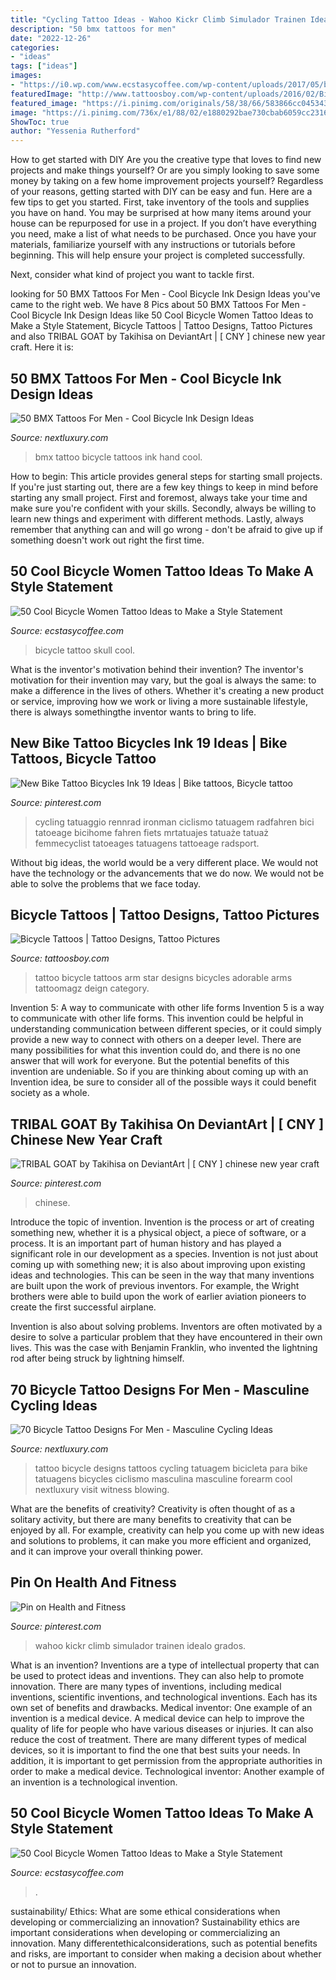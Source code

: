 ```yaml
---
title: "Cycling Tattoo Ideas - Wahoo Kickr Climb Simulador Trainen Idealo Grados"
description: "50 bmx tattoos for men"
date: "2022-12-26"
categories:
- "ideas"
tags: ["ideas"]
images:
- "https://i0.wp.com/www.ecstasycoffee.com/wp-content/uploads/2017/05/bicyclesofwroclaw-bicycle-rower-krecdlawro-bicycletattoo.jpg?resize=750%2C750"
featuredImage: "http://www.tattoosboy.com/wp-content/uploads/2016/02/Bicycle-Tattoo-14-TB1210.jpg"
featured_image: "https://i.pinimg.com/originals/58/38/66/583866cc045343bfd04e70b675386d5f.jpg"
image: "https://i.pinimg.com/736x/e1/88/02/e1880292bae730cbab6059cc231690c2--ram-tattoo-tattoo-art.jpg?b=t"
ShowToc: true
author: "Yessenia Rutherford"
---
```



How to get started with DIY
Are you the creative type that loves to find new projects and make things yourself? Or are you simply looking to save some money by taking on a few home improvement projects yourself? Regardless of your reasons, getting started with DIY can be easy and fun. Here are a few tips to get you started.
First, take inventory of the tools and supplies you have on hand. You may be surprised at how many items around your house can be repurposed for use in a project. If you don’t have everything you need, make a list of what needs to be purchased. Once you have your materials, familiarize yourself with any instructions or tutorials before beginning. This will help ensure your project is completed successfully.

Next, consider what kind of project you want to tackle first.

	

		
looking for 50 BMX Tattoos For Men - Cool Bicycle Ink Design Ideas you've came to the right web. We have 8 Pics about 50 BMX Tattoos For Men - Cool Bicycle Ink Design Ideas like 50 Cool Bicycle Women Tattoo Ideas to Make a Style Statement, Bicycle Tattoos | Tattoo Designs, Tattoo Pictures and also TRIBAL GOAT by Takihisa on DeviantArt | [ CNY ] chinese new year craft. Here it is:
		
    
## 50 BMX Tattoos For Men - Cool Bicycle Ink Design Ideas

<img loading=lazy src="http://nextluxury.com/wp-content/uploads/guys-white-and-black-ink-bmx-bicycle-hand-tattoo.jpg" onerror="this.onerror=null;this.src='https://tse4.mm.bing.net/th?id=OIP.lB12VmG1iMudUZbbD2JiugHaHa&amp;pid=15.1';" alt="50 BMX Tattoos For Men - Cool Bicycle Ink Design Ideas">

_Source: nextluxury.com_

>bmx tattoo bicycle tattoos ink hand cool. 

	

How to begin: This article provides general steps for starting small projects.
If you're just starting out, there are a few key things to keep in mind before starting any small project. First and foremost, always take your time and make sure you're confident with your skills. Secondly, always be willing to learn new things and experiment with different methods. Lastly, always remember that anything can and will go wrong - don't be afraid to give up if something doesn't work out right the first time.

    
## 50 Cool Bicycle Women Tattoo Ideas To Make A Style Statement

<img loading=lazy src="https://i0.wp.com/www.ecstasycoffee.com/wp-content/uploads/2017/05/Life-is-like-riding-a-bicycle-in-order-to-stay-balanced-you-need-to-keep-moving.-A-cosmic-fusion-of-a-bicycle-and-a-skull-delineated-for-a-cyclist..jpg?resize=750%2C881" onerror="this.onerror=null;this.src='https://tse1.mm.bing.net/th?id=OIP.-RLgG-VR-TlwjOeoFlMJHQHaIs&amp;pid=15.1';" alt="50 Cool Bicycle Women Tattoo Ideas to Make a Style Statement">

_Source: ecstasycoffee.com_

>bicycle tattoo skull cool. 

	

What is the inventor's motivation behind their invention?
The inventor's motivation for their invention may vary, but the goal is always the same: to make a difference in the lives of others. Whether it's creating a new product or service, improving how we work or living a more sustainable lifestyle, there is always somethingthe inventor wants to bring to life.

    
## New Bike Tattoo Bicycles Ink 19 Ideas | Bike Tattoos, Bicycle Tattoo

<img loading=lazy src="https://i.pinimg.com/originals/58/38/66/583866cc045343bfd04e70b675386d5f.jpg" onerror="this.onerror=null;this.src='https://tse1.mm.bing.net/th?id=OIP.P-BBj2ptKlNuPn0lsr7BBQAAAA&amp;pid=15.1';" alt="New Bike Tattoo Bicycles Ink 19 Ideas | Bike tattoos, Bicycle tattoo">

_Source: pinterest.com_

>cycling tatuaggio rennrad ironman ciclismo tatuagem radfahren bici tatoeage bicihome fahren fiets mrtatuajes tatuaże tatuaż femmecyclist tatoeages tatuagens tattoeage radsport. 

	

Without big ideas, the world would be a very different place. We would not have the technology or the advancements that we do now. We would not be able to solve the problems that we face today.

    
## Bicycle Tattoos | Tattoo Designs, Tattoo Pictures

<img loading=lazy src="http://www.tattoosboy.com/wp-content/uploads/2016/02/Bicycle-Tattoo-14-TB1210.jpg" onerror="this.onerror=null;this.src='https://tse2.mm.bing.net/th?id=OIP.PkGkDI_5iqhwuZB6ibmOZQHaFj&amp;pid=15.1';" alt="Bicycle Tattoos | Tattoo Designs, Tattoo Pictures">

_Source: tattoosboy.com_

>tattoo bicycle tattoos arm star designs bicycles adorable arms tattoomagz deign category. 

	

Invention 5: A way to communicate with other life forms
Invention 5 is a way to communicate with other life forms. This invention could be helpful in understanding communication between different species, or it could simply provide a new way to connect with others on a deeper level. There are many possibilities for what this invention could do, and there is no one answer that will work for everyone. But the potential benefits of this invention are undeniable. So if you are thinking about coming up with an Invention idea, be sure to consider all of the possible ways it could benefit society as a whole.

    
## TRIBAL GOAT By Takihisa On DeviantArt | [ CNY ] Chinese New Year Craft

<img loading=lazy src="https://i.pinimg.com/736x/e1/88/02/e1880292bae730cbab6059cc231690c2--ram-tattoo-tattoo-art.jpg?b=t" onerror="this.onerror=null;this.src='https://tse1.mm.bing.net/th?id=OIP.YNfJvdFD6ree9OphzeosCQHaHa&amp;pid=15.1';" alt="TRIBAL GOAT by Takihisa on DeviantArt | [ CNY ] chinese new year craft">

_Source: pinterest.com_

>chinese. 

	

Introduce the topic of invention.
Invention is the process or art of creating something new, whether it is a physical object, a piece of software, or a process. It is an important part of human history and has played a significant role in our development as a species.
Invention is not just about coming up with something new; it is also about improving upon existing ideas and technologies. This can be seen in the way that many inventions are built upon the work of previous inventors. For example, the Wright brothers were able to build upon the work of earlier aviation pioneers to create the first successful airplane.

Invention is also about solving problems. Inventors are often motivated by a desire to solve a particular problem that they have encountered in their own lives. This was the case with Benjamin Franklin, who invented the lightning rod after being struck by lightning himself.

    
## 70 Bicycle Tattoo Designs For Men - Masculine Cycling Ideas

<img loading=lazy src="http://nextluxury.com/wp-content/uploads/guy-with-bicycle-imprint-tattoo-on-forearms.jpg" onerror="this.onerror=null;this.src='https://tse1.mm.bing.net/th?id=OIP.pbD--F_Lce-zv6MIoaRGLwHaHa&amp;pid=15.1';" alt="70 Bicycle Tattoo Designs For Men - Masculine Cycling Ideas">

_Source: nextluxury.com_

>tattoo bicycle designs tattoos cycling tatuagem bicicleta para bike tatuagens bicycles ciclismo masculina masculine forearm cool nextluxury visit witness blowing. 

	

What are the benefits of creativity?
Creativity is often thought of as a solitary activity, but there are many benefits to creativity that can be enjoyed by all. For example, creativity can help you come up with new ideas and solutions to problems, it can make you more efficient and organized, and it can improve your overall thinking power.

    
## Pin On Health And Fitness

<img loading=lazy src="https://i.pinimg.com/736x/41/70/80/417080b2d42b07d41357fdc9e1bea78a.jpg" onerror="this.onerror=null;this.src='https://tse3.mm.bing.net/th?id=OIP.Modx1QpvW0-nWg0JjvBVlAHaFI&amp;pid=15.1';" alt="Pin on Health and Fitness">

_Source: pinterest.com_

>wahoo kickr climb simulador trainen idealo grados. 

	

What is an invention?
Inventions are a type of intellectual property that can be used to protect ideas and inventions. They can also help to promote innovation. There are many types of inventions, including medical inventions, scientific inventions, and technological inventions. Each has its own set of benefits and drawbacks.
Medical inventor: 
One example of an invention is a medical device. A medical device can help to improve the quality of life for people who have various diseases or injuries. It can also reduce the cost of treatment. 
There are many different types of medical devices, so it is important to find the one that best suits your needs. In addition, it is important to get permission from the appropriate authorities in order to make a medical device. 
Technological inventor: 
Another example of an invention is a technological invention.

    
## 50 Cool Bicycle Women Tattoo Ideas To Make A Style Statement

<img loading=lazy src="https://i0.wp.com/www.ecstasycoffee.com/wp-content/uploads/2017/05/bicyclesofwroclaw-bicycle-rower-krecdlawro-bicycletattoo.jpg?resize=750%2C750" onerror="this.onerror=null;this.src='https://tse3.mm.bing.net/th?id=OIP.ZQpbHMJhYsfmHKY-yKxcDQHaHa&amp;pid=15.1';" alt="50 Cool Bicycle Women Tattoo Ideas to Make a Style Statement">

_Source: ecstasycoffee.com_

>. 

	

sustainability/ Ethics: What are some ethical considerations when developing or commercializing an innovation?
Sustainability ethics are important considerations when developing or commercializing an innovation. Many differentethicalconsiderations, such as potential benefits and risks, are important to consider when making a decision about whether or not to pursue an innovation.

